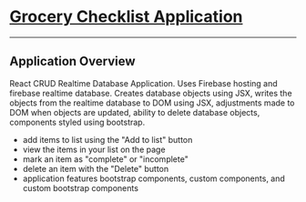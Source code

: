# [Grocery Checklist Application](https://crud-todo-30019.web.app/)
----------
## Application Overview
React CRUD Realtime Database Application. Uses Firebase hosting and firebase realtime database. Creates database objects using JSX, writes the objects from the realtime database to DOM using JSX, adjustments made to DOM when objects are updated, ability to delete database objects, components styled using bootstrap. 

- add items to list using the "Add to list" button
- view the items in your list on the page
- mark an item as "complete" or "incomplete"
- delete an item with the "Delete" button
- application features bootstrap components, custom components, and custom bootstrap components
